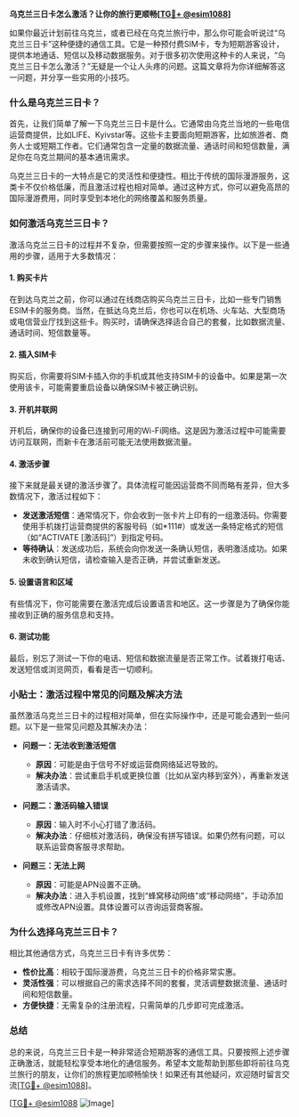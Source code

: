 **乌克兰三日卡怎么激活？让你的旅行更顺畅[[TG💪+ @esim1088](https://t.me/s/esim1088)]**

如果你最近计划前往乌克兰，或者已经在乌克兰旅行中，那么你可能会听说过“乌克兰三日卡”这种便捷的通信工具。它是一种预付费SIM卡，专为短期游客设计，提供本地通话、短信以及移动数据服务。对于很多初次使用这种卡的人来说，“乌克兰三日卡怎么激活？”无疑是一个让人头疼的问题。这篇文章将为你详细解答这一问题，并分享一些实用的小技巧。

### 什么是乌克兰三日卡？

首先，让我们简单了解一下乌克兰三日卡是什么。它通常由乌克兰当地的一些电信运营商提供，比如LIFE、Kyivstar等。这些卡主要面向短期游客，比如旅游者、商务人士或短期工作者。它们通常包含一定量的数据流量、通话时间和短信数量，满足你在乌克兰期间的基本通讯需求。

乌克兰三日卡的一大特点是它的灵活性和便捷性。相比于传统的国际漫游服务，这类卡不仅价格低廉，而且激活过程也相对简单。通过这种方式，你可以避免高昂的国际漫游费用，同时享受到本地化的网络覆盖和服务质量。

### 如何激活乌克兰三日卡？

激活乌克兰三日卡的过程并不复杂，但需要按照一定的步骤来操作。以下是一些通用的步骤，适用于大多数情况：

#### 1. 购买卡片
在到达乌克兰之前，你可以通过在线商店购买乌克兰三日卡，比如一些专门销售ESIM卡的服务商。当然，在抵达乌克兰后，你也可以在机场、火车站、大型商场或电信营业厅找到这些卡。购买时，请确保选择适合自己的套餐，比如数据流量、通话时间、短信数量等。

#### 2. 插入SIM卡
购买后，你需要将SIM卡插入你的手机或其他支持SIM卡的设备中。如果是第一次使用该卡，可能需要重启设备以确保SIM卡被正确识别。

#### 3. 开机并联网
开机后，确保你的设备已连接到可用的Wi-Fi网络。这是因为激活过程中可能需要访问互联网，而新卡在激活前可能无法使用数据流量。

#### 4. 激活步骤
接下来就是最关键的激活步骤了。具体流程可能因运营商不同而略有差异，但大多数情况下，激活过程如下：

- **发送激活短信**：通常情况下，你会收到一张卡片上印有的一组激活码。你需要使用手机拨打运营商提供的客服号码（如*111#）或发送一条特定格式的短信（如“ACTIVATE [激活码]”）到指定号码。
- **等待确认**：发送成功后，系统会向你发送一条确认短信，表明激活成功。如果未收到确认短信，请检查输入是否正确，并尝试重新发送。

#### 5. 设置语言和区域
有些情况下，你可能需要在激活完成后设置语言和地区。这一步骤是为了确保你能接收到正确的服务信息和支持。

#### 6. 测试功能
最后，别忘了测试一下你的电话、短信和数据流量是否正常工作。试着拨打电话、发送短信或浏览网页，看看是否一切顺利。

### 小贴士：激活过程中常见的问题及解决方法

虽然激活乌克兰三日卡的过程相对简单，但在实际操作中，还是可能会遇到一些问题。以下是一些常见问题及其解决办法：

- **问题一：无法收到激活短信**
  - **原因**：可能是由于信号不好或运营商网络延迟导致的。
  - **解决办法**：尝试重启手机或更换位置（比如从室内移到室外），再重新发送激活请求。

- **问题二：激活码输入错误**
  - **原因**：输入时不小心打错了激活码。
  - **解决办法**：仔细核对激活码，确保没有拼写错误。如果仍然有问题，可以联系运营商客服寻求帮助。

- **问题三：无法上网**
  - **原因**：可能是APN设置不正确。
  - **解决办法**：进入手机设置，找到“蜂窝移动网络”或“移动网络”，手动添加或修改APN设置。具体设置可以咨询运营商客服。

### 为什么选择乌克兰三日卡？

相比其他通信方式，乌克兰三日卡有许多优势：

- **性价比高**：相较于国际漫游费，乌克兰三日卡的价格非常实惠。
- **灵活性强**：可以根据自己的需求选择不同的套餐，灵活调整数据流量、通话时间和短信数量。
- **方便快捷**：无需复杂的注册流程，只需简单的几步即可完成激活。

### 总结

总的来说，乌克兰三日卡是一种非常适合短期游客的通信工具。只要按照上述步骤正确激活，就能轻松享受本地化的通信服务。希望本文能帮助到那些即将前往乌克兰旅行的朋友，让你们的旅程更加顺畅愉快！如果还有其他疑问，欢迎随时留言交流[[TG💪+ @esim1088](https://t.me/s/esim1088)]。

[[TG💪+ @esim1088](https://t.me/s/esim1088) ![Image](https://i.postimg.cc/4NQfJmqS/Snipaste-2025-05-13-00-14-12.png)]
